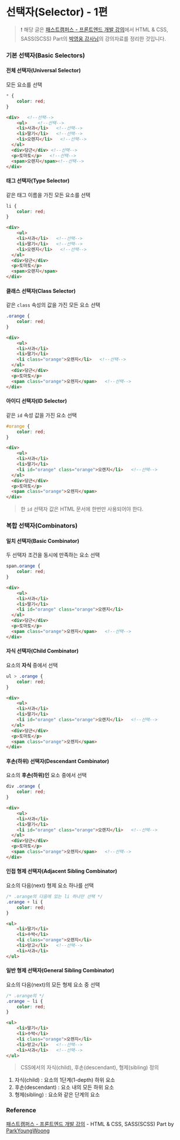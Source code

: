 # 선택자(Selector) - 1편

> ❗️ 해당 글은 [패스트캠퍼스 - 프론트엔드 개발 강의](https://www.fastcampus.co.kr/dev_online_react/)에서 HTML & CSS, SASS(SCSS) Part의 [박영웅 강사님](https://github.com/ParkYoungWoong)의 강의자료를 정리한 것입니다.

### 기본 선택자(Basic Selectors)

#### 전체 선택자(Universal Selector) 

모든 요소를 선택

```css
* {
	color: red;
}
```

```html
<div>   <!--선택-->
	<ul>    <!--선택-->
    <li>사과</li>   <!--선택-->
    <li>딸기</li>   <!--선택-->
    <li>오렌지</li>   <!--선택-->
  </ul>
  <div>당근</div> <!--선택-->
  <p>토마토</p>   <!--선택-->
  <span>오렌지</span><!--선택-->
</div>
```



#### 태그 선택자(Type Selector)

같은 태그 이름을 가진 모든 요소를 선택

```css
li {
	color: red;
}
```

```html
<div>
	<ul>
    <li>사과</li>   <!--선택-->
    <li>딸기</li>   <!--선택-->
    <li>오렌지</li>   <!--선택-->
  </ul>
  <div>당근</div>
  <p>토마토</p>
  <span>오렌지</span>
</div>
```



#### 클래스 선택자(Class Selector)

같은 `class` 속성의 값을 가진 모든 요소 선택

```css
.orange {
	color: red;
}
```

```html
<div>
	<ul>
    <li>사과</li>
    <li>딸기</li>
    <li class="orange">오렌지</li>   <!--선택-->
  </ul>
  <div>당근</div>
  <p>토마토</p>
  <span class="orange">오렌지</span>   <!--선택-->
</div>
```



#### 아이디 선택자(ID Selector)

같은 `id` 속성 값을 가진 요소 선택

```css
#orange {
	color: red;
}
```

```html
<div>
	<ul>
    <li>사과</li>
    <li>딸기</li>
    <li id="orange" class="orange">오렌지</li>   <!--선택-->
  </ul>
  <div>당근</div>
  <p>토마토</p>
  <span class="orange">오렌지</span>
</div>
```

> 한 `id` 선택자 값은 HTML 문서에 한번만 사용되어야 한다.



### 복합 선택자(Combinators)

#### 일치 선택자(Basic Combinator)

두 선택자 조건을 동시에 만족하는 요소 선택

```css
span.orange {
	color: red;
}
```

```html
<div>
	<ul>
    <li>사과</li>
    <li>딸기</li>
    <li id="orange" class="orange">오렌지</li>
  </ul>
  <div>당근</div>
  <p>토마토</p>
  <span class="orange">오렌지</span>   <!--선택-->
</div>
```



#### 자식 선택자(Child Combinator)

요소의 __자식__ 중에서 선택

```css
ul > .orange {
	color: red;
}
```

```html
<div>
	<ul>
    <li>사과</li>
    <li>딸기</li>
    <li id="orange" class="orange">오렌지</li>   <!--선택-->
  </ul>
  <div>당근</div>
  <p>토마토</p>
  <span class="orange">오렌지</span>
</div>
```



#### 후손(하위) 선택자(Descendant Combinator)

요소의 __후손(하위)인__ 요소 중에서 선택

```css
div .orange {
	color: red;
}
```

```html
<div>
	<ul>
    <li>사과</li>
    <li>딸기</li>
    <li id="orange" class="orange">오렌지</li>   <!--선택-->
  </ul>
  <div>당근</div>
  <p>토마토</p>
  <span class="orange">오렌지</span>   <!--선택-->
</div>
```



#### 인접 형제 선택자(Adjacent Sibling Combinator)

요소의 다음(next) 형제 요소 하나를 선택

```css
/* .orange의 다음에 있는 li 하나만 선택 */
.orange + li {
	color: red;
}
```

```html
<ul>
	<li>딸기</li>
	<li>수박</li>
	<li class="orange">오렌지</li>
	<li>망고</li>   <!--선택-->
	<li>사과</li>
</ul>
```



#### 일반 형제 선택자(General Sibling Combinator)

요소의 다음(next)의 모든 형제 요소 중 선택

```css
/* .orange의 */
.orange ~ li {
	color: red;
}
```

```html
<ul>
	<li>딸기</li>
	<li>수박</li>
	<li class="orange">오렌지</li>
	<li>망고</li>   <!--선택-->
	<li>사과</li>   <!--선택-->
</ul>
```



> CSS에서의 자식(child), 후손(descendant), 형제(sibling) 정의
1. 자식(child) : 요소의 1단계(1-depth) 하위 요소
2. 후손(descendant) : 요소 내의 모든 하위 요소
3. 형제(sibling) : 요소와 같은 단계의 요소



### Reference

[패스트캠퍼스 - 프론트엔드 개발 강의](https://www.fastcampus.co.kr/dev_online_react/) - HTML & CSS, SASS(SCSS) Part by [ParkYoungWoong](https://github.com/ParkYoungWoong)

